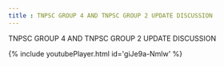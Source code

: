 ```yaml
---
title : TNPSC GROUP 4 AND TNPSC GROUP 2 UPDATE DISCUSSION
---
```


TNPSC GROUP 4 AND TNPSC GROUP 2 UPDATE DISCUSSION



{% include youtubePlayer.html id='giJe9a-Nmlw' %}

